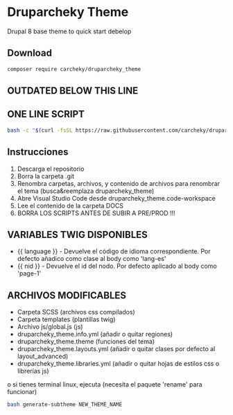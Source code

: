 # Druparcheky Theme

Drupal 8 base theme to quick start debelop

## Download

````bash
composer require carcheky/druparcheky_theme
````

## OUTDATED BELOW THIS LINE

## ONE LINE SCRIPT

````bash
bash -c "$(curl -fsSL https://raw.githubusercontent.com/carcheky/druparcheky_theme/master/generate-subtheme-onelinescript.sh)"
````

## Instrucciones

1. Descarga el repositorio
2. Borra la carpeta .git
3. Renombra carpetas, archivos, y contenido de archivos para renombrar el tema (busca&reemplaza druparcheky_theme)
4. Abre Visual Studio Code desde druparcheky_theme.code-workspace
5. Lee el contenido de la carpeta DOCS
6. BORRA LOS SCRIPTS ANTES DE SUBIR A PRE/PROD !!!

## VARIABLES TWIG DISPONIBLES

- {{ language }} - Devuelve el código de idioma correspondiente. Por defecto añadico como clase al body como 'lang-es'
- {{ nid }} - Devuelve el id del nodo. Por defecto aplicado al body como 'page-1'

## ARCHIVOS MODIFICABLES

- Carpeta SCSS (archivos css compilados)
- Carpeta templates (plantillas twig)
- Archivo js/global.js (js)
- druparcheky_theme.info.yml (añadir o quitar regiones)
- druparcheky_theme.theme (funciones del tema)
- druparcheky_theme.layouts.yml (añadir o quitar clases por defecto al layout_advanced)
- druparcheky_theme.libraries.yml (añadir o quitar hojas de estilos css o librerías js)

o si tienes terminal linux, ejecuta (necesita el paquete 'rename' para funcionar)

```bash
bash generate-subtheme NEW_THEME_NAME
```
